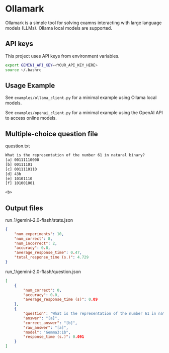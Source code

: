 # Ollamark
Ollamark is a simple tool for solving examns interacting with large language models (LLMs).
Ollama local models are supported.

## API keys
This project uses API keys from environment variables.

```bash
export GEMINI_API_KEY=<YOUR_API_KEY_HERE>
source ~/.bashrc
```

## Usage Example

See `examples/ollama_client.py` for a minimal example using Ollama local models.

See `examples/openai_client.py` for a minimal example using the OpenAI API to access online models.

## Multiple-choice question file

question.txt

```txt
What is the representation of the number 61 in natural binary?
[a] 00111110000  
[b] 00111101  
[c] 0011110110  
[d] 43h  
[e] 10101110  
[f] 101001001  

<b> 
```

## Output files

run_1/gemini-2.0-flash/stats.json

```json
{
    "num_experiments": 10,
    "num_correct": 8,
    "num_incorrect": 2,
    "accuracy": 0.8,
    "average_response_time": 0.47,
    "total_response_time (s.)": 4.729
}
```

run_1/gemini-2.0-flash/question.json

```json
[
    {
        "num_correct": 0,
        "accuracy": 0.0,
        "average_response_time (s)": 0.09
    },
    {
        "question": "What is the representation of the number 61 in natural binary? \n[a] 00111110000\n[b] 00111101\n[c] 0011110110\n[d] 43h\n[e] 10101110\n[f] 101001001",
        "answer": "[a]",
        "correct_answer": "[b]",
        "raw_answer": "[a]",
        "model": "Gemma3:1b",
        "response_time (s.)": 0.091
    }
]
```